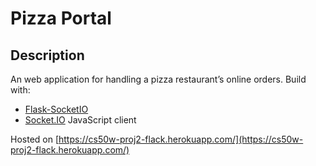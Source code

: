 # Pizza Portal

## Description
An web application for handling a pizza restaurant’s online orders.
Build with:
* [Flask-SocketIO](https://flask-socketio.readthedocs.io/en/latest/)
* [Socket.IO](https://socket.io/) JavaScript client



Hosted on [https://cs50w-proj2-flack.herokuapp.com/](https://cs50w-proj2-flack.herokuapp.com/)
